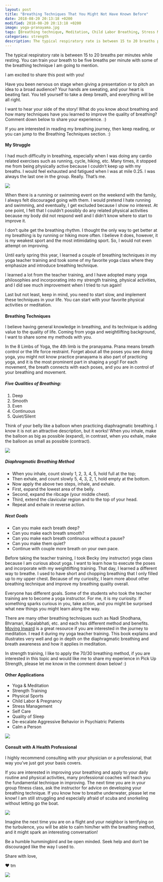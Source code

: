```yaml
---
layout: post
title: "Breathing Techniques That You Might Not Have Known Before"
date: 2018-08-20 20:13:18 +0200
modified: 2018-08-20 20:13:18 +0200
image: yoga-pranayama.jpg
tags: [Breathing technique, Meditation, Child Labor Breathing, Stress Management, Sleep Quality, Respiratory Rate, Qualify of life, Yoga Breathing, Breathing Technique in Lifting, Deescalate Patients, Self Care, Breath]
categories: strength
description: The typical respiratory rate is between 15 to 20 breaths per minutes while resting. You can train your breath to be five breaths per minute with some of the breathing technique I am going to mention. 
---
```

The typical respiratory rate is between 15 to 20 breaths per minutes while resting. You can train your breath to be five breaths per minute with some of the breathing technique I am going to mention. 

I am excited to share this post with you!

Have you been nervous on stage when giving a presentation or to pitch an idea to a broad audience? Your hands are sweating, and your heart is beating fast. You tell yourself to take a deep breath, and everything will be all right. 

I want to hear your side of the story! What do you know about breathing and how many techniques have you learned to improve the quality of breathing? Comment down below to share your experience. :)

If you are interested in reading my breathing journey, then keep reading, or you can jump to the Breathing Techniques section. :)

#### My Struggle

I had much difficulty in breathing, especially when I was doing any cardio related exercises such as running, cycle, hiking, etc. Many times, it stopped me from being physically active because I couldn’t keep up with my breaths. I would feel exhausted and fatigued when I was at mile 0.25. I was always the last one in the group. Really. That’s me. 

![]({{site.baseurl}}/images/breathing-slow.jpg)

When there is a running or swimming event on the weekend with the family, I always felt discouraged going with them. I would pretend I hate running and swimming, and eventually, I get excluded because I show no interest. At one point, I felt that I couldn’t possibly do any related physical activities because my body did not respond well and I didn’t know where to start to improve it.

I don’t quite get the breathing rhythm. I thought the only way to get better at my breathing is by running or hiking more often. I believe it does, however, it is my weakest sport and the most intimidating sport. So, I would not even attempt on improving.

Until early spring this year, I learned a couple of breathing techniques in my yoga teacher training and took some of my favorite yoga class where they emphasize and introduce breathing technique.

I learned a lot from the teacher training, and I have adopted many yoga philosophies and incorporating into my strength training, physical activities, and I did see much improvement when I tried to run again! 

Last but not least, keep in mind, you need to start slow, and implement these techniques in your life. You can start with your favorite physical activities or meditation. 

#### Breathing Techniques

I believe having general knowledge in breathing, and its technique is adding value to the quality of life. Coming from yoga and weightlifting background, I want to share some my methods with you.

In the 8 Limbs of Yoga, the 4th limb is the pranayama. Prana means breath control or the life force restraint. Forget about all the poses you see doing yoga, you might not know practice pranayama is also part of practicing yoga, and it is the most prominent part in shaping a yogi! For each movement, the breath connects with each poses, and you are in control of your breathing and movement.

##### Five Qualities of Breathing: 

1. Deep
2. Smooth
3. Even
4. Continuous
5. Quiet/Silent

Think of your belly like a balloon when practicing diaphragmatic breathing. I know it is not an attractive description, but it works! When you inhale, make the balloon as big as possible (expand), in contrast, when you exhale, make the balloon as small as possible (contract).

![]({{site.baseurl}}/images/yoga-quality-diaphragmatic-breathing.jpg)

##### Diaphragmatic Breathing Method

* When you inhale, count slowly 1, 2, 3, 4, 5, hold full at the top;
* Then exhale, and count slowly 5, 4, 3, 2, 1, hold empty at the bottom.
* Now apply the above two steps, inhale, and exhale.
* First, expand the lowest area of the belly.
* Second, expand the ribcage (your middle chest).
* Third, extend the clavicular region and to the top of your head.
* Repeat and exhale in reverse action.

##### Next Goals

* Can you make each breath deep?
* Can you make each breath smooth?
* Can you make each breath continuous without a pause?
* Can you make them quiet?
* Continue with couple more breath on your own pace. 

Before taking the teacher training, I took Becky (my instructor) yoga class because I am curious about yoga. I want to learn how to execute the poses and incorporate with my weightlifting training. That day, I learned a different way to breathe. I used to have short and chopping breathing that I only filled up to my upper chest. Because of my curiosity, I learn more about other breathing technique and improve my breathing quality overall. 

Everyone has different goals. Some of the students who took the teacher training are to become a yoga instructor. For me, it is my curiosity. If something sparks curious in you, take action, and you might be surprised what new things you might learn along the way.

There are many other breathing techniques such as Nadi Shodhana, Bhramari, Kapalabhati, etc. and each has different method and benefits. [Moving Inward][moving-forward] is a great resource if you are interested in the journey to meditation. I read it during my yoga teacher training. This book explains and illustrates very well and go in depth on the diaphragmatic breathing and breath awareness and how it applies in meditation.

In strength training, I like to apply the 70/30 breathing method, if you are interested in this topic and would like me to share my experience in Pick Up Strength, please let me know in the comment down below! :) 

#### Other Applications

* Yoga & Meditation
* Strength Training
* Physical Sports
* Child Labor & Pregnancy
* Stress Management
* Self Care
* Quality of Sleep
* De-escalate Aggressive Behavior in Psychiatric Patients
* Calm a Person

![]({{site.baseurl}}/images/yoga-bhramari.jpg)

#### Consult with A Health Professional

I highly recommend consulting with your physician or a professional, that way you’ve just got your basis covers.

If you are interested in improving your breathing and apply to your daily routine and physical activities, many professional coaches will teach you the fundamental technique in improving. The next time you are in your group fitness class, ask the instructor for advice on developing your breathing technique. If you know how to breathe underwater, please let me know! I am still struggling and especially afraid of scuba and snorkeling without letting go the boat.


![]({{site.baseurl}}/images/breathing-scuba-diving.JPG)


Imagine the next time you are on a flight and your neighbor is terrifying on the turbulence, you will be able to calm him/her with the breathing method, and it might spark an interesting conversation!

Be a humble hummingbird and be open minded. Seek help and don’t be discouraged like the way I used to.


Share with love,

❤ tm

[moving-forward]: https://amzn.to/2wb58HI


<a target="_blank"  href="https://www.amazon.com/gp/product/B002PAQBOM/ref=as_li_tl?ie=UTF8&camp=1789&creative=9325&creativeASIN=B002PAQBOM&linkCode=as2&tag=pickupstrengt-20&linkId=c0cc2520264d3a1d3fc5eb263a8791e2"><img border="0" src="//ws-na.amazon-adsystem.com/widgets/q?_encoding=UTF8&MarketPlace=US&ASIN=B002PAQBOM&ServiceVersion=20070822&ID=AsinImage&WS=1&Format=_SL110_&tag=pickupstrengt-20" ></a><img src="//ir-na.amazon-adsystem.com/e/ir?t=pickupstrengt-20&l=am2&o=1&a=B002PAQBOM" width="1" height="1" border="0" alt="" style="border:none !important; margin:0px !important;" />

